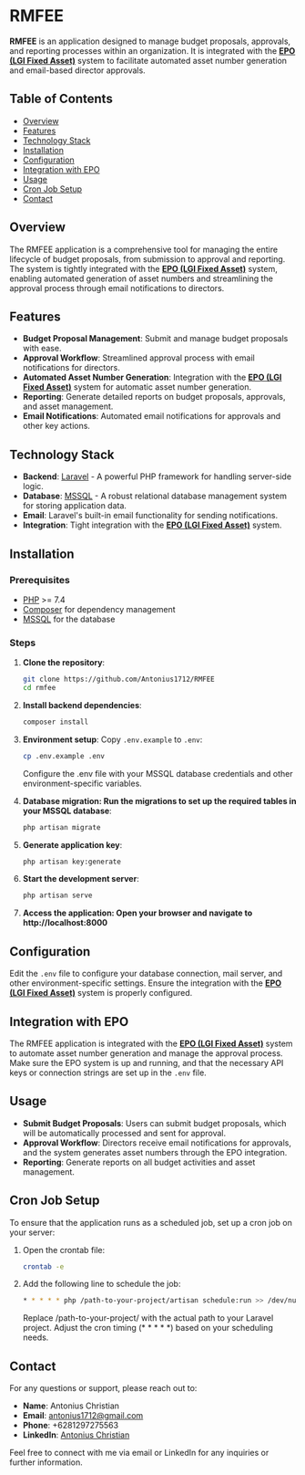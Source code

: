# RMFEE

**RMFEE** is an application designed to manage budget proposals, approvals, and reporting processes within an organization. It is integrated with the **[EPO (LGI Fixed Asset)](https://github.com/Antonius1712/LGI-FIXED-ASSET)** system to facilitate automated asset number generation and email-based director approvals.

## Table of Contents
- [Overview](#overview)
- [Features](#features)
- [Technology Stack](#technology-stack)
- [Installation](#installation)
- [Configuration](#configuration)
- [Integration with EPO](#integration-with-epo)
- [Usage](#usage)
- [Cron Job Setup](#cron-job-setup)
- [Contact](#contact)

## Overview
The RMFEE application is a comprehensive tool for managing the entire lifecycle of budget proposals, from submission to approval and reporting. The system is tightly integrated with the **[EPO (LGI Fixed Asset)](https://github.com/Antonius1712/LGI-FIXED-ASSET)** system, enabling automated generation of asset numbers and streamlining the approval process through email notifications to directors.

## Features
- **Budget Proposal Management**: Submit and manage budget proposals with ease.
- **Approval Workflow**: Streamlined approval process with email notifications for directors.
- **Automated Asset Number Generation**: Integration with the **[EPO (LGI Fixed Asset)](https://github.com/Antonius1712/LGI-FIXED-ASSET)** system for automatic asset number generation.
- **Reporting**: Generate detailed reports on budget proposals, approvals, and asset management.
- **Email Notifications**: Automated email notifications for approvals and other key actions.

## Technology Stack
- **Backend**: [Laravel](https://laravel.com/) - A powerful PHP framework for handling server-side logic.
- **Database**: [MSSQL](https://www.microsoft.com/en-us/sql-server/sql-server-downloads) - A robust relational database management system for storing application data.
- **Email**: Laravel's built-in email functionality for sending notifications.
- **Integration**: Tight integration with the **[EPO (LGI Fixed Asset)](https://github.com/Antonius1712/LGI-FIXED-ASSET)** system.

## Installation

### Prerequisites
- [PHP](https://www.php.net/) >= 7.4
- [Composer](https://getcomposer.org/) for dependency management
- [MSSQL](https://www.microsoft.com/en-us/sql-server/sql-server-downloads) for the database

### Steps
1. **Clone the repository**:
   ```bash
   git clone https://github.com/Antonius1712/RMFEE
   cd rmfee
   ```
2. **Install backend dependencies**:
   ```bash
   composer install
   ```
3. **Environment setup**:
   Copy `.env.example` to `.env`:
   ```bash
   cp .env.example .env
   ```
   Configure the .env file with your MSSQL database credentials and other environment-specific variables.

4. **Database migration: Run the migrations to set up the required tables in your MSSQL database**:
   ```bash
   php artisan migrate
   ```
5. **Generate application key**:
   ```bash
   php artisan key:generate
   ```
6. **Start the development server**:
   ```bash
   php artisan serve
   ```
7. **Access the application: Open your browser and navigate to http://localhost:8000**


## Configuration

Edit the `.env` file to configure your database connection, mail server, and other environment-specific settings. Ensure the integration with the **[EPO (LGI Fixed Asset)](https://github.com/Antonius1712/LGI-FIXED-ASSET)** system is properly configured.

## Integration with EPO

The RMFEE application is integrated with the **[EPO (LGI Fixed Asset)](https://github.com/Antonius1712/LGI-FIXED-ASSET)** system to automate asset number generation and manage the approval process. Make sure the EPO system is up and running, and that the necessary API keys or connection strings are set up in the `.env` file.

## Usage

- **Submit Budget Proposals**: Users can submit budget proposals, which will be automatically processed and sent for approval.
- **Approval Workflow**: Directors receive email notifications for approvals, and the system generates asset numbers through the EPO integration.
- **Reporting**: Generate reports on all budget activities and asset management.

## Cron Job Setup

To ensure that the application runs as a scheduled job, set up a cron job on your server:

1. Open the crontab file:
    ```bash
    crontab -e
    ```
2. Add the following line to schedule the job:
    ```bash
    * * * * * php /path-to-your-project/artisan schedule:run >> /dev/null 2>&1
    ```
    Replace /path-to-your-project/ with the actual path to your Laravel project. Adjust the cron timing (* * * * *) based on your scheduling needs.

## Contact

For any questions or support, please reach out to:

- **Name**: Antonius Christian
- **Email**: antonius1712@gmail.com
- **Phone**: +6281297275563
- **LinkedIn**: [Antonius Christian](https://www.linkedin.com/in/antonius-christian/)

Feel free to connect with me via email or LinkedIn for any inquiries or further information.